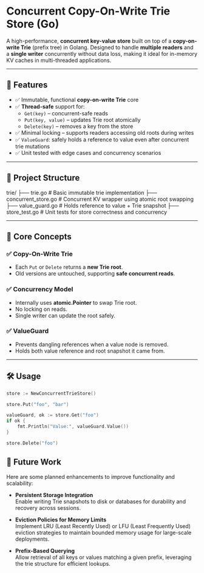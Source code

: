# Concurrent Copy-On-Write Trie Store (Go)

A high-performance, **concurrent key-value store** built on top of a **copy-on-write Trie** (prefix tree) in Golang. Designed to handle **multiple readers** and a **single writer** concurrently without data loss, making it ideal for in-memory KV caches in multi-threaded applications.

---

## 🚀 Features

- ✅ Immutable, functional **copy-on-write Trie** core
- ✅ **Thread-safe** support for:
  - `Get(key)` – concurrent-safe reads
  - `Put(key, value)` – updates Trie root atomically
  - `Delete(key)` – removes a key from the store
- ✅ Minimal locking – supports readers accessing old roots during writes
- ✅ `ValueGuard`: safely holds a reference to value even after concurrent trie mutations
- ✅ Unit tested with edge cases and concurrency scenarios

---

## 📂 Project Structure

trie/
├── trie.go # Basic immutable trie implementation
├── concurrent_store.go # Concurrent KV wrapper using atomic root swapping
├── value_guard.go # Holds reference to value + Trie snapshot
├── store_test.go # Unit tests for store correctness and concurrency

---

## 🧠 Core Concepts

### ✅ Copy-On-Write Trie

- Each `Put` or `Delete` returns a **new Trie root**.
- Old versions are untouched, supporting **safe concurrent reads**.

### ✅ Concurrency Model

- Internally uses **atomic.Pointer** to swap Trie root.
- No locking on reads.
- Single writer can update the root safely.

### ✅ ValueGuard

- Prevents dangling references when a value node is removed.
- Holds both value reference and root snapshot it came from.

---

## 🛠️ Usage

```go
store := NewConcurrentTrieStore()

store.Put("foo", "bar")

valueGuard, ok := store.Get("foo")
if ok {
    fmt.Println("Value:", valueGuard.Value())
}

store.Delete("foo")

```

## 📌 Future Work

Here are some planned enhancements to improve functionality and scalability:

- **Persistent Storage Integration**  
  Enable writing Trie snapshots to disk or databases for durability and recovery across sessions.

- **Eviction Policies for Memory Limits**  
  Implement LRU (Least Recently Used) or LFU (Least Frequently Used) eviction strategies to maintain bounded memory usage for large-scale deployments.

- **Prefix-Based Querying**  
  Allow retrieval of all keys or values matching a given prefix, leveraging the trie structure for efficient lookups.
